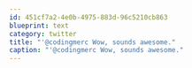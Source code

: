 ```yaml
---
id: 451cf7a2-4e0b-4975-883d-96c5210cb863
blueprint: text
category: twitter
title: "'@codingmerc Wow, sounds awesome."
caption: "'@codingmerc Wow, sounds awesome."
---
```

